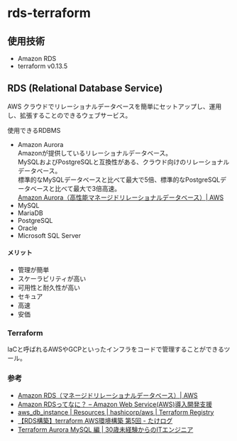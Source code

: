 # rds-terraform

## 使用技術
- Amazon RDS
- terraform v0.13.5

## RDS (Relational Database Service)
AWS クラウドでリレーショナルデータベースを簡単にセットアップし、運用し、拡張することのできるウェブサービス。

使用できるRDBMS
- Amazon Aurora  
Amazonが提供しているリレーショナルデータベース。  
MySQLおよびPostgreSQLと互換性がある、クラウド向けのリレーショナルデータベース。  
標準的なMySQLデータベースと比べて最大で5倍、標準的なPostgreSQLデータベースと比べて最大で3倍高速。  
[Amazon Aurora（高性能マネージドリレーショナルデータベース）\| AWS](https://aws.amazon.com/jp/rds/aurora/?aurora-whats-new.sort-by=item.additionalFields.postDateTime&aurora-whats-new.sort-order=desc)
- MySQL
- MariaDB
- PostgreSQL
- Oracle
- Microsoft SQL Server

#### メリット
- 管理が簡単
- スケーラビリティが高い
- 可用性と耐久性が高い
- セキュア
- 高速
- 安価

### Terraform
IaCと呼ばれるAWSやGCPといったインフラをコードで管理することができるツール。  

### 参考
- [Amazon RDS（マネージドリレーショナルデータベース）\| AWS](https://aws.amazon.com/jp/rds/)
- [Amazon RDSってなに？ – Amazon Web Service\(AWS\)導入開発支援](https://www.acrovision.jp/service/aws/?p=316)
- [aws\_db\_instance \| Resources \| hashicorp/aws \| Terraform Registry](https://registry.terraform.io/providers/hashicorp/aws/latest/docs/resources/db_instance)
- [【RDS構築】terraform AWS環境構築 第5回 \- たけログ](https://takelg.com/terraform-aws-rds/)
- [Terraform Aurora MySQL 編 \| 30歳未経験からのITエンジニア](https://www.se-from30.com/aws/terraform-aurora-mesql/)